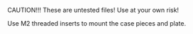 CAUTION!!!  These are untested files!  Use at your own risk!

Use M2 threaded inserts to mount the case pieces and plate.
